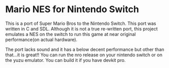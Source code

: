 # Mario NES for Nintendo Switch

This is a port of Super Mario Bros to the Nintendo Switch. This port was written in C and SDL. Although it is not a true re-written port, this project emulates a NES on the switch to run this game at near original performance(on actual hardware). 

The port lacks sound and it has a below decent performance but other than that...it is great!! You can run the nro release on your nintendo switch or on the yuzu emulator. You can build it if you have devkit pro.


